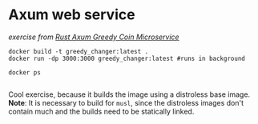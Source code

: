 # Axum web service

_exercise from [Rust Axum Greedy Coin Microservice](https://gitlab.com/dukeaiml/duke-coursera-labs/rust-axum-greedy-coin-microservice)_

~~~shell
docker build -t greedy_changer:latest .
docker run -dp 3000:3000 greedy_changer:latest #runs in background

docker ps
 
~~~

Cool exercise, because it builds the image using a distroless base image.
__Note__: It is necessary to build for `musl`, since the distroless images don't contain much and the builds 
need to be statically linked.
